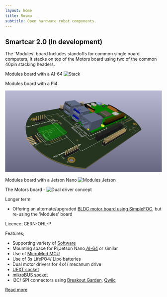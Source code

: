 ```yaml
---
layout: home
title: Rosmo
subtitle: Open hardware robot components.
---
```


## Smartcar 2.0 (In development)

The 'Modules' board Includes standoffs for common single board computers, It stacks on top of the Motors board using two of the common 40pin stacking headers. 

Modules board with a AI-64
![Stack](https://raw.githubusercontent.com/rosmo-robot/rosmo-robot.github.io/master/assets/img/modulesstack.png)

Modules board with a Pi4 

 ![Optional compute concept](https://raw.githubusercontent.com/rosmo-robot/smartcar_shield/master/extras/images/modules.png)

Modules board with a Jetson Nano
 ![Modules Jetson](https://raw.githubusercontent.com/rosmo-robot/rosmo-robot.github.io/master/assets/img/jetson-stack.png)


The Motors board - 
 ![Dual driver concept](https://raw.githubusercontent.com/rosmo-robot/rosmo-robot.github.io/master/assets/img/motors.png)


Longer term

- Offering an alternate/upgraded [BLDC motor board using SimpleFOC](https://github.com/rosmo-robot/smartcar_shield/blob/master/README.md#bldc-version), but re-using the 'Modules' board

Licence: CERN-OHL-P

 Features;
 
 * Supporting variety of [Software](https://rosmo-robot.github.io/learn-robotics/)
 * Mounting space for Pi,Jetson Nano,[AI-64](https://beagleboard.org/ai-64) or similar
 * Use of [MicroMod MCU](https://www.sparkfun.com/micromod#processor_boards)
 * Use of 3s LifePO4/ Lipo batteries
 * Dual motor drivers for 4x4/ mecanum drive
 * [UEXT socket](https://www.olimex.com/Products/Modules/)
 * [mikroBUS socket](https://www.mikroe.com/mikrobus-shuttle-127mm-2x8-pin-box-header-smd-male)
 * I2C/ SPI connectors using [Breakout Garden](https://shop.pimoroni.com/collections/breakout-garden), [Qwiic](https://soldered.com/categories/easyc-2/)
 

[Read more](https://github.com/rosmo-robot/smartcar_shield#smartcar-10-existing)

